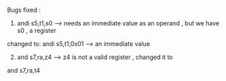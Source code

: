 Bugs fixed : 
1. andi s5,t1,s0 --> needs an immediate value as an operand , but we have s0 , a register

changed to: andi s5,t1,0x01 --> an immediate value

2. and s7,ra,z4 --> z4 is not a valid register , changed it to

and s7,ra,t4
